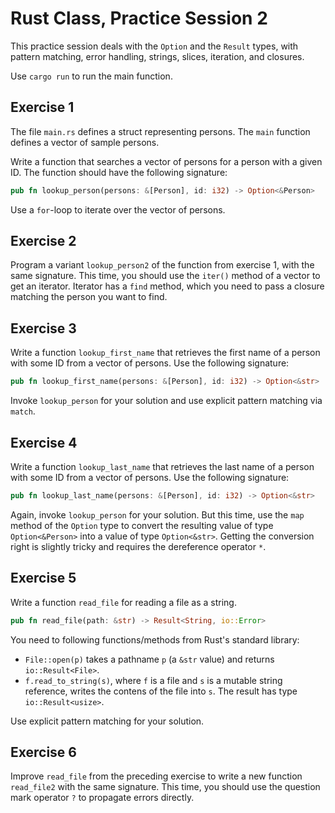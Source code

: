 # Rust Class, Practice Session 2

This practice session deals with the `Option` and the `Result` types,
with pattern matching, error handling, strings, slices, iteration,
and closures.

Use `cargo run` to run the main function.

## Exercise 1

The file `main.rs` defines a struct representing persons. The `main` function defines
a vector of sample persons.

Write a function that searches a vector of persons for a person with a given ID. The function
should have the following signature:

```rust
pub fn lookup_person(persons: &[Person], id: i32) -> Option<&Person>
```

Use a `for`-loop to iterate over the vector of persons.

## Exercise 2

Program a variant `lookup_person2` of the function from exercise 1, with the same signature.
This time, you should use the `iter()` method of a vector to get an iterator. Iterator
has a `find` method, which you need to pass a closure matching the person
you want to find.

## Exercise 3

Write a function `lookup_first_name` that retrieves the first name of a person with some ID
from a vector of persons. Use the following signature:

```rust
pub fn lookup_first_name(persons: &[Person], id: i32) -> Option<&str>
```

Invoke `lookup_person` for your solution and use explicit pattern matching via
`match`.

## Exercise 4

Write a function `lookup_last_name` that retrieves the last name of a person with some ID
from a vector of persons. Use the following signature:

```rust
pub fn lookup_last_name(persons: &[Person], id: i32) -> Option<&str>
```

Again, invoke `lookup_person` for your solution. But this time, use the `map` method
of the `Option` type to convert the resulting value of type `Option<&Person>`
into a value of type `Option<&str>`. Getting the conversion right is slightly tricky
and requires the dereference operator `*`.

## Exercise 5

Write a function `read_file` for reading a file as a string.

```rust
pub fn read_file(path: &str) -> Result<String, io::Error>
```

You need to following functions/methods from Rust's standard library:

* `File::open(p)` takes a pathname `p` (a `&str` value) and returns `io::Result<File>`.
* `f.read_to_string(s)`, where `f` is a file and `s` is a mutable string reference,
  writes the contens of the file into `s`. The result has type `io::Result<usize>`.

Use explicit pattern matching for your solution.

## Exercise 6

Improve `read_file` from the preceding exercise to write a new function
`read_file2` with the same signature. This time, you should use the question mark operator
`?` to propagate errors directly.
